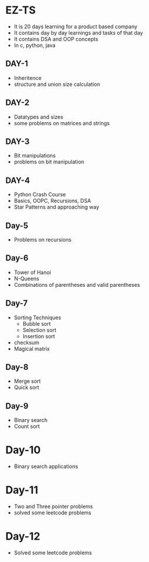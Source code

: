 # EZ-TS
- It is 20 days learning for a product based company
- It contains day by day learnings and tasks of that day
- It contains DSA and OOP concepts
- In c, python, java
## DAY-1
- Inheritence
- structure and union size calculation
## DAY-2
- Datatypes and sizes
- some problems on matrices and strings
## DAY-3
- Bit manipulations
- problems on bit manipulation
## DAY-4
- Python Crash Course
- Basics, OOPC, Recursions, DSA
- Star Patterns and approaching way
## Day-5
- Problems on recursions
## Day-6
- Tower of Hanoi
- N-Queens
- Combinations of parentheses and valid parentheses
## Day-7
- Sorting Techniques
  - Bubble sort
  - Selection sort
  - Insertion sort
- checksum
- Magical matrix
## Day-8
- Merge sort
- Quick sort
## Day-9
- Binary search
- Count sort
# Day-10
- Binary search applications
# Day-11
- Two and Three pointer problems
- solved some leetcode problems
# Day-12
- Solved some leetcode problems

